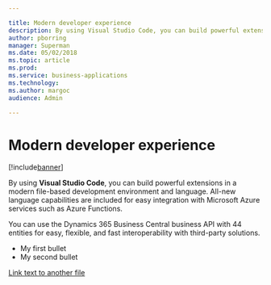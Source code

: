 ```yaml
---

title: Modern developer experience
description: By using Visual Studio Code, you can build powerful extensions in a modern file-based development environment and language.
author: pborring
manager: Superman
ms.date: 05/02/2018
ms.topic: article
ms.prod: 
ms.service: business-applications
ms.technology: 
ms.author: margoc
audience: Admin

---
```

#  Modern developer experience




[!include[banner](../../../../includes/banner.md)]

By using **Visual Studio Code**, you can build powerful extensions in a modern
file-based development environment and language. All-new language capabilities
are included for easy integration with Microsoft Azure services such as Azure
Functions.

You can use the Dynamics 365 Business Central business API with 44 entities for
easy, flexible, and fast interoperability with third-party solutions.

- My first bullet
- My second bullet

[Link text to another file](power-bi-powerapps-flow.md)


